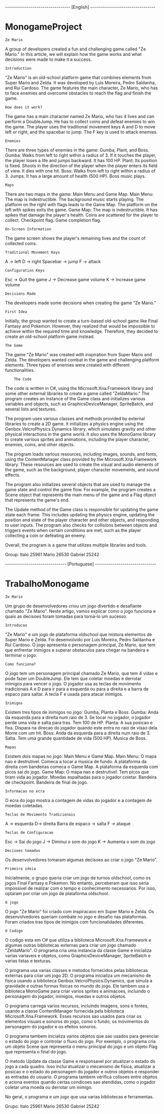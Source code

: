 --------------------------------- [English] ---------------------------------
# MonogameProject

	Ze Mario
A group of developers created a fun and challenging game called "Ze Mario." In this article, we will explain how the game works and what decisions were made to make it a success.

	Introduction
"Ze Mario" is an old-school platform game that combines elements from Super Mario and Zelda. It was developed by Luis Moreira, Pedro Saldanha, and Rui Cardoso. The game features the main character, Ze Mario, who has to face enemies and overcome obstacles to reach the flag and finish the game.

	How does it work?
The game has a main character named Ze Mario, who has 4 lives and can perform a DoubleJump. He has to collect coins and defeat enemies to win the game. The player uses the traditional movement keys A and D to move left or right, and the spacebar to jump. The F key is used to attack enemies.

	Enemies
There are three types of enemies in the game: Gumba, Plant, and Boss.
Gumba: Walks from left to right within a radius of 3. If it touches the player, the player loses a life and jumps backward. It has 100 HP.
Plant: Its position is fixed. Shoots in the direction of the player when the player enters its field of view. It dies with one hit.
Boss: Walks from left to right within a radius of 3. Jumps. It has a large amount of health (500 HP). Boss music plays.

	Maps
There are two maps in the game: Main Menu and Game Map.
Main Menu: The map is indestructible. The background music starts playing. The platform on the right with flags leads to the Game Map. The platform on the left with spikes exits the game.
Game Map: The map is indestructible. It has spikes that damage the player's health. Coins are scattered for the player to collect. Checkpoint flag. Game completion flag.

	On-Screen Information
The game screen shows the player's remaining lives and the count of collected coins.

	Traditional Movement Keys
A -> left
D -> right
Spacebar -> jump
F -> attack

	Configuration Keys
Esc -> Quit the game
J -> Decrease game volume
K -> Increase game volume

	Decisions Made
The developers made some decisions when creating the game "Ze Mario."

	First Idea
Initially, the group wanted to create a turn-based old-school game like Final Fantasy and Pokemon. However, they realized that would be impossible to achieve within the required time and knowledge. Therefore, they decided to create an old-school platform game instead.

	The Game
The game "Ze Mario" was created with inspiration from Super Mario and Zelda. The developers wanted combat in the game and challenging platform elements. Three types of enemies were created with different functionalities.

		The Code
The code is written in C#, using the Microsoft.Xna.Framework library and some other external libraries to create a game called "ZeldaMario." The program creates an instance of the Game class and initializes various variables and objects, such as GraphicsDeviceManager, SpriteBatch, and several lists and textures.

The program uses various classes and methods provided by external libraries to create a 2D game. It initializes a physics engine using the Genbox.VelcroPhysics.Dynamics library, which simulates gravity and other physical interactions in the game world. It also uses the MonoGame library to create various sprites and animations, including the player character, enemies, coins, and other objects.

The program loads various resources, including images, sounds, and fonts, using the ContentManager class provided by the Microsoft.Xna.Framework library. These resources are used to create the visual and audio elements of the game, such as the background, player character movements, and sound effects.

The program also initializes several objects that are used to manage the game state and control the game flow. For example, the program creates a Scene object that represents the main menu of the game and a Flag object that represents the game's end.

The Update method of the Game class is responsible for updating the game state each frame. This includes updating the physics engine, updating the position and state of the player character and other objects, and responding to user inputs. The program also checks for collisions between objects and triggers events when certain conditions are met, such as the player collecting a coin or defeating an enemy.

Overall, the program is a game that utilizes multiple libraries and tools.

Group:
Italo 25961
Mario 26530
Gabriel 25242

------------------------------- [Portuguese] -------------------------------
# TrabalhoMonogame

	Ze Mario

Um grupo de desenvolvedores criou um jogo divertido e desafiante chamado "Ze Mario". Neste artigo,
vamos explicar como o jogo funciona e quais as decisoes foram tomadas para torna-lo um sucesso.

	Introducao
"Ze Mario" e um jogo de plataforma oldschool que mistura elementos de Super Mario e Zelda.
Foi desenvolvido por Luis Moreira, Pedro Saldanha e Rui Cardoso. O jogo apresenta o personagem principal,
Ze Mario, que tem que enfrentar inimigos e superar obstaculos para chegar na bandeira e terminar o jogo.

	Como funciona?
O jogo tem um personagem principal chamado Ze Mario, que tem 4 vidas e pode fazer um DoubleJump.
Ele tem que coletar moedas e derrotar inimigos para vencer o jogo. O jogador usa as teclas de movimento
tradicionais A e D para ir para a esquerda ou para a direita e a barra de espaco para saltar. A tecla F e usada para atacar inimigos.

	Inimigos
Existem tres tipos de inimigos no jogo: Gumba, Planta e Boss.
Gumba: Anda da esquerda para a direita num raio de 3. Se tocar no jogador, o jogador perde uma vida e salta para tras. Tem 100 de HP.
Planta: A sua posicao e fixa. Dispara na direcao do jogador quando este entra no raio de visao dela. Morre com um hit.
Boss: Anda da esquerda para a direita num raio de 3. Salta. Tem uma grande quantidade de vida (500 HP). Musica de Boss.

	Mapas
Existem dois mapas no jogo: Main Menu e Game Map.
Main Menu: O mapa nao e destrutivel. Comeca a tocar a musica de fundo. A plataforma da direita com bandeiras comeca o Game Map. A plataforma da esquerda com picos sai do jogo.
Game Map: O mapa nao e destrutivel. Tem picos que tiram vida ao jogador. Moedas espalhadas para o jogador coletar. Bandeira de checkpoint. Bandeira de final de jogo.

	Informacao no ecra
O ecra do jogo mostra a contagem de vidas do jogador e a contagem de moedas coletadas.

	Teclas de Movimento Tradicionais
A -> esquerda
D-> direita
Barra de espaco -> salta
F -> ataque

	Teclas de Configuracao
Esc -> Sai do jogo
J -> Diminui o som do jogo
K -> Aumenta o som do jogo

	Decisoes tomadas
Os desenvolvedores tomaram algumas decisoes ao criar o jogo "Ze Mario".

	Primeira ideia
Inicialmente, o grupo queria criar um jogo de turnos oldschool, como os jogos Final Fantasy e Pokemon. No entanto,
perceberam que isso seria impossivel de realizar com o tempo e conhecimento necessarios. Por isso, optaram por criar
um jogo de plataforma oldschool.

	O jogo
O jogo "Ze Mario" foi criado com inspiracaoo em Super Mario e Zelda. Os desenvolvedores queriam combate no jogo e desafio
nas plataformas. Foram criados tras tipos de inimigos com funcionalidades diferentes.

	O Codigo
O codigo esta em C# que utiliza a biblioteca Microsoft.Xna.Framework e algumas outras bibliotecas externas para
criar um jogo chamado "ZeldaMario". O programa cria uma instancia da classe Game e inicializa varias variaveis 
e objetos, como GraphicsDeviceManager, SpriteBatch e varias listas e texturas.

O programa usa varias classes e metodos fornecidos pelas bibliotecas externas para criar um jogo 2D.
O programa inicializa um mecanismo de fisica usando a biblioteca Genbox.VelcroPhysics.Dynamics, que 
simula a gravidade e outras formas fisicas no mundo do jogo. Ele tambem usa a biblioteca MonoGame 
para criar varios sprites e animacoes, incluindo o personagem do jogador, inimigos, moedas e outros objetos.

O programa carrega varios recursos, incluindo imagens, sons e fontes, usando a classe ContentManager
fornecida pela biblioteca Microsoft.Xna.Framework. Esses recursos sao usados para criar os elementos 
visuais e sonoros do jogo, como o fundo, os movimentos do personagem do jogador e os efeitos sonoros.

O programa tambem inicializa varios objetos que sao usados para gerenciar o estado do jogo e controlar
o fluxo do jogo. Por exemplo, o programa cria um objeto Scene que representa o menu principal do jogo 
e um objeto Flag que representa o final do jogo.

O metodo Update da classe Game e responsavel por atualizar o estado do jogo a cada quadro. 
Isso inclui atualizar o mecanismo de fisica, atualizar a posicao e o estado do personagem do 
jogador e outros objetos e responder as entradas do usuario. O programa tambem verifica colisoes
entre objetos e aciona eventos quando certas condicoes sao atendidas, como o jogador coletar uma moeda ou derrotar um inimigo.

No geral, o programa e um jogo que usa varias bibliotecas e ferramentas.

Grupo: 
Italo 25961
Mario 26530
Gabriel 25242
